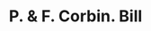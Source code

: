 ---
doi: 10.7916/D893254G
date_other: '1913'
date_other_textual: '1913'
form: printed ephemera
genre:
- Invoices
name:
- P. & F. Corbin
object_in_context_url: https://biggert.cul.columbia.edu/items/view/ave_biggert_00087
subject_hierarchical_geographic:
- New Britain, Connecticut, United States
subject_name:
- P. & F. Corbin
title: P. & F. Corbin. Bill
sort_title: P. & F. Corbin. Bill
call_number: ave_biggert_00087
coordinates:
- 41.675,-72.78722222222223
pid: ave_biggert_00087
identifiers: ave_biggert_00087
permalink: /biggert/ave_biggert_00087/
layout: iiif-image-page
---